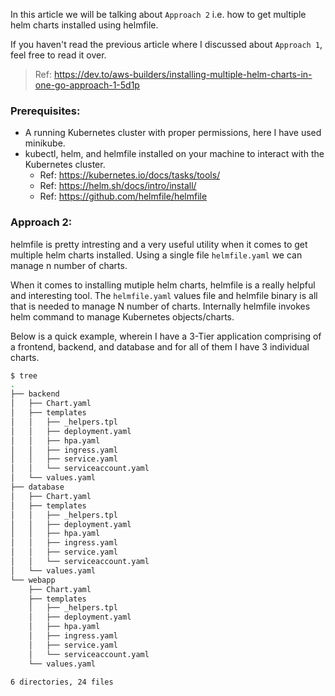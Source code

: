 In this article we will be talking about `Approach 2` i.e. how to get multiple helm charts installed using helmfile.

If you haven't read the previous article where I discussed about `Approach 1`, feel free to read it over.

>Ref: https://dev.to/aws-builders/installing-multiple-helm-charts-in-one-go-approach-1-5d1p

### Prerequisites:
- A running Kubernetes cluster with proper permissions, here I have used minikube.
- kubectl, helm, and helmfile installed on your machine to interact with the Kubernetes cluster.
  - Ref: https://kubernetes.io/docs/tasks/tools/
  - Ref: https://helm.sh/docs/intro/install/
  - Ref: https://github.com/helmfile/helmfile


### Approach 2:

helmfile is pretty intresting and a very useful utility when it comes to get multiple helm charts installed. Using a single file `helmfile.yaml` we can manage n number of charts.

When it comes to installing mutiple helm charts, helmfile is a really helpful and interesting tool. The `helmfile.yaml` values file and helmfile binary is all that is needed to manage N number of charts. Internally helmfile invokes helm command to manage Kubernetes objects/charts.

Below is a quick example, wherein I have a 3-Tier application comprising of a frontend, backend, and database and for all of them I have 3 individual charts.

```bash
$ tree
.
├── backend
│   ├── Chart.yaml
│   ├── templates
│   │   ├── _helpers.tpl
│   │   ├── deployment.yaml
│   │   ├── hpa.yaml
│   │   ├── ingress.yaml
│   │   ├── service.yaml
│   │   └── serviceaccount.yaml
│   └── values.yaml
├── database
│   ├── Chart.yaml
│   ├── templates
│   │   ├── _helpers.tpl
│   │   ├── deployment.yaml
│   │   ├── hpa.yaml
│   │   ├── ingress.yaml
│   │   ├── service.yaml
│   │   └── serviceaccount.yaml
│   └── values.yaml
└── webapp
    ├── Chart.yaml
    ├── templates
    │   ├── _helpers.tpl
    │   ├── deployment.yaml
    │   ├── hpa.yaml
    │   ├── ingress.yaml
    │   ├── service.yaml
    │   └── serviceaccount.yaml
    └── values.yaml

6 directories, 24 files
```